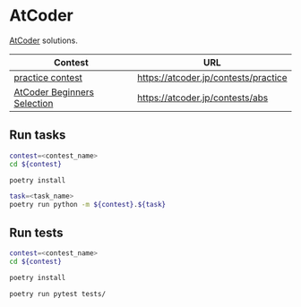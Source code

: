 # AtCoder

[AtCoder](https://atcoder.jp/) solutions.

| Contest | URL |
| ------- | --- |
| [practice contest](./practice) | https://atcoder.jp/contests/practice |
| [AtCoder Beginners Selection](./abs) | https://atcoder.jp/contests/abs |

## Run tasks

```bash
contest=<contest_name>
cd ${contest}

poetry install

task=<task_name>
poetry run python -m ${contest}.${task}
```

## Run tests

```bash
contest=<contest_name>
cd ${contest}

poetry install

poetry run pytest tests/
```
